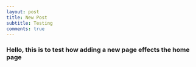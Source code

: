```yaml
---
layout: post
title: New Post
subtitle: Testing 
comments: true
---
```



### Hello, this is to test how adding a new page effects the home page
